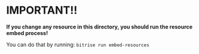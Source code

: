 # IMPORTANT!!

__If you change any resource in this directory, you should run
the resource embed process!__

You can do that by running: `bitrise run embed-resources`
